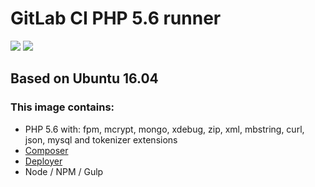 # GitLab CI PHP 5.6 runner

[![](https://images.microbadger.com/badges/version/edbizarro/gitlab-ci-runner-php5.svg)](http://microbadger.com/images/edbizarro/gitlab-ci-runner-php5 "Get your own version badge on microbadger.com") [![](https://images.microbadger.com/badges/image/edbizarro/gitlab-ci-runner-php5.svg)](http://microbadger.com/images/edbizarro/gitlab-ci-runner-php5 "Get your own image badge on microbadger.com")

## Based on Ubuntu 16.04

### This image contains:

- PHP 5.6 with: fpm, mcrypt, mongo, xdebug, zip, xml, mbstring, curl, json, mysql and tokenizer extensions
- [Composer](https://getcomposer.org/)
- [Deployer](https://github.com/deployphp/deployer)
- Node / NPM / Gulp
